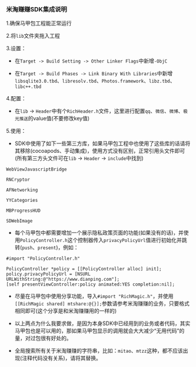 ### 米淘赚赚SDK集成说明

1.确保马甲包工程能正常运行

2.将```lib```文件夹拖入工程

3.设置：

* 在```Target -> Build Setting -> Other Linker Flags```中新增```-ObjC```

* 在```Target -> Build Phases -> Link Binary With Libraries```中新增```libsqlite3.0.tbd```、```libresolv.tbd```、```Photos.framework```、```libz.tbd```、```libc++.tbd```

4.配置：

* 在```lib``` -> ```Header```中有个```RichHeader.h```文件，这里进行配置```qq```、```微信```、```微博```、```极光推送```的value值(不要修改key值)

5.使用：

* SDK中使用了如下一些第三方库，如果马甲包工程中也使用了这些库的话请将其移除(cocoapods、手动集成)，使用方式没有区别，正常引用头文件即可(所有第三方头文件可在```lib``` -> ```Header``` -> ```include```中找到)

```WebViewJavascriptBridge```

```RNCryptor```

```AFNetworking```

```YYCategories```

```MBProgressHUD```

```SDWebImage```

* 每个马甲包中都需要增加一个展示隐私政策页面的功能(如果没有的话)，并使用```PolicyController.h```这个控制器传入```privacyPolicyUrl```值进行初始化并跳转(```push```、```present```)，例如：
```
#import "PolicyController.h"

PolicyController *policy = [[PolicyController alloc] init];
policy.privacyPolicyUrl = [NSURL URLWithString:@"https://www.dianping.com"];
[self presentViewController:policy animated:YES completion:nil];
```

* 尽量在马甲包中使用分享功能，导入```#import "RichMagic.h"```，并使用```[[RichMagic shared] mtshare:@{}];```参数请参考米淘赚赚的业务，只要格式相同即可(这个分享是和米淘赚赚用的一样的)

* 以上两点为什么我要求做，是因为本身SDK中已经用到的业务或者代码，其实马甲包也是可以用的，那如果马甲包显示的调用就会大大减少“无用代码”的量，对过包很有好处的。

* 全局搜索所有关于米淘赚赚的字符串，比如：```mitao```、```mtzz```这种，都不应该出现(注释代码没有关系)，请将其替换。
